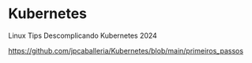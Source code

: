 # Kubernetes
Linux Tips Descomplicando Kubernetes 2024

https://github.com/jpcaballeria/Kubernetes/blob/main/primeiros_passos
